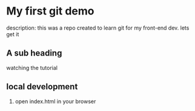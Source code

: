 # My first git demo

description: this was a repo created to learn git for my front-end dev. lets get it

## A sub heading

watching the tutorial

## local development

1. open index.html in your browser